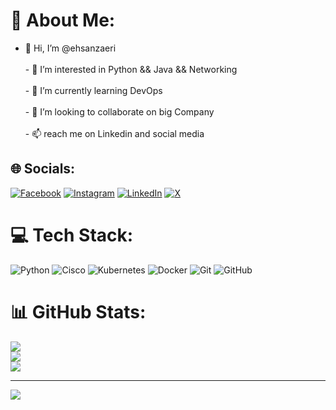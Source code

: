 # 💫 About Me:
- 👋 Hi, I’m @ehsanzaeri<br><br>- 👀 I’m interested in Python && Java && Networking<br><br>- 🌱 I’m currently learning DevOps<br><br>- 💞️ I’m looking to collaborate on big Company<br><br>- 📫 reach me on Linkedin and social media<br>


## 🌐 Socials:
[![Facebook](https://img.shields.io/badge/Facebook-%231877F2.svg?logo=Facebook&logoColor=white)](https://facebook.com/ehsan.zaeri.71) [![Instagram](https://img.shields.io/badge/Instagram-%23E4405F.svg?logo=Instagram&logoColor=white)](https://instagram.com/eh3anzz) [![LinkedIn](https://img.shields.io/badge/LinkedIn-%230077B5.svg?logo=linkedin&logoColor=white)](https://linkedin.com/in/https://linkedin.com/in/ehsan-zaeri-6b9a2a23a) [![X](https://img.shields.io/badge/X-black.svg?logo=X&logoColor=white)](https://x.com/ehsanzaeri) 

# 💻 Tech Stack:
![Python](https://img.shields.io/badge/python-3670A0?style=for-the-badge&logo=python&logoColor=ffdd54) ![Cisco](https://img.shields.io/badge/cisco-%23049fd9.svg?style=for-the-badge&logo=cisco&logoColor=black) ![Kubernetes](https://img.shields.io/badge/kubernetes-%23326ce5.svg?style=for-the-badge&logo=kubernetes&logoColor=white) ![Docker](https://img.shields.io/badge/docker-%230db7ed.svg?style=for-the-badge&logo=docker&logoColor=white) ![Git](https://img.shields.io/badge/git-%23F05033.svg?style=for-the-badge&logo=git&logoColor=white) ![GitHub](https://img.shields.io/badge/github-%23121011.svg?style=for-the-badge&logo=github&logoColor=white)
# 📊 GitHub Stats:
![](https://github-readme-stats.vercel.app/api?username=ehsanzaeri&theme=dark&hide_border=false&include_all_commits=true&count_private=false)<br/>
![](https://github-readme-streak-stats.herokuapp.com/?user=ehsanzaeri&theme=dark&hide_border=false)<br/>
![](https://github-readme-stats.vercel.app/api/top-langs/?username=ehsanzaeri&theme=dark&hide_border=false&include_all_commits=true&count_private=false&layout=compact)

---
[![](https://visitcount.itsvg.in/api?id=ehsanzaeri&icon=0&color=0)](https://visitcount.itsvg.in)

<!-- Proudly created with GPRM ( https://gprm.itsvg.in ) -->
